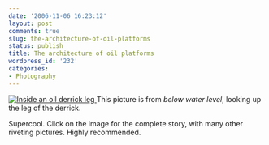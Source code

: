 ```yaml
---
date: '2006-11-06 16:23:12'
layout: post
comments: true
slug: the-architecture-of-oil-platforms
status: publish
title: The architecture of oil platforms
wordpress_id: '232'
categories:
- Photography
---
```



[
![Inside an oil derrick leg](http://www.phfactor.net/wp-pics/derrick.jpg)
](http://bldgblog.blogspot.com/2006/10/offshore.html)
This picture is from _below water level_, looking up the leg of the derrick.

Supercool. Click on the image for the complete story, with many other riveting pictures. Highly recommended.
